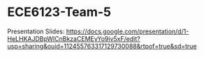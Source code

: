 # ECE6123-Team-5

Presentation Slides: https://docs.google.com/presentation/d/1-HeLHKAJDBpWlCnBkzaCEMEyYo9iv5xF/edit?usp=sharing&ouid=112455763317129730088&rtpof=true&sd=true
